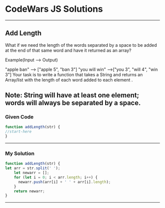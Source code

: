 # CodeWars JS Solutions

---

## Add Length

What if we need the length of the words separated by a space to be added at the end of that same word and have it returned as an array?

Example(Input --> Output)

"apple ban" --> ["apple 5", "ban 3"]
"you will win" -->["you 3", "will 4", "win 3"]
Your task is to write a function that takes a String and returns an Array/list with the length of each word added to each element .

Note: String will have at least one element; words will always be separated by a space.
---

### Given Code


```js
function addLength(str) {
//start-here
}
```

---

### My Solution 


```js
function addLength(str) {
let arr = str.split(' ');  
    let newarr = [];
    for (let i = 0; i < arr.length; i++) {
      newarr.push(arr[i] + ' ' + arr[i].length);
    }
    return newarr;
}
```


---

